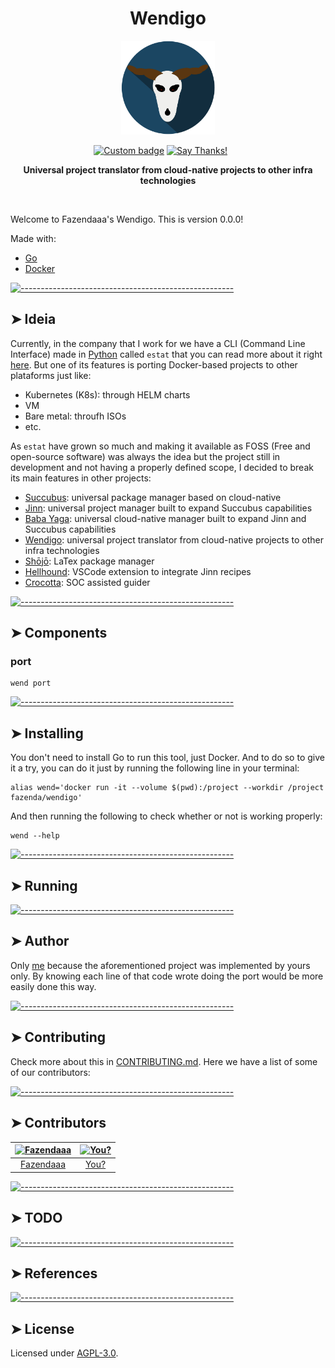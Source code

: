 <!-- ⚠️ This README has been generated from the file(s) "blueprint.md" ⚠️--><h1 align="center">Wendigo</h1>

<p align="center">
  <img src="https://raw.githubusercontent.com/Fazendaaa/Wendigo/master/assets/img/logo.svg" alt="Logo" width="150" height="150" />
</p>

<p align="center">
		<a href="https://github.com/badges/shields"><img alt="Custom badge" src="https://img.shields.io/badge/custom-badge-f39f37.svg" height="20"/></a>
<a href="https://saythanks.io/to/lucas.carotta%40outlook.com"><img alt="Say Thanks!" src="https://img.shields.io/badge/Say%20Thanks-!-1EAEDB.svg?longCache=true&style=for-the-badge" height="20"/></a>
<a href=""><img alt="" src="" height="20"/></a>
<a href=""><img alt="" src="" height="20"/></a>
<a href=""><img alt="" src="" height="20"/></a>
<a href=""><img alt="" src="" height="20"/></a>
<a href=""><img alt="" src="" height="20"/></a>
<a href=""><img alt="" src="" height="20"/></a>
	</p>


<p align="center">
  <b>Universal project translator from cloud-native projects to other infra technologies </b></br>
  <sub><sub>
</p>

<br />


Welcome to Fazendaaa's Wendigo. This is version 0.0.0!

Made with:

- [Go](https://golang.org/)
- [Docker](https://www.docker.com/)


[![-----------------------------------------------------](https://raw.githubusercontent.com/andreasbm/readme/master/assets/lines/water.png)](#ideia)

## ➤ Ideia

Currently, in the company that I work for we have a CLI (Command Line Interface) made in [Python](https://www.python.org/) called `estat` that you can read more about it right [here](https://github.com/Fazendaaa/Succubus). But one of its features is porting Docker-based projects to other plataforms just like:

- Kubernetes (K8s): through HELM charts
- VM
- Bare metal: throufh ISOs
- etc.

As `estat` have grown so much and making it available as FOSS (Free and open-source software) was always the idea but the project still in development and not having a properly defined scope, I decided to break its main features in other projects:

- [Succubus](https://github.com/Fazendaaa/Succubus): universal package manager based on cloud-native
- [Jinn](https://github.com/Fazendaaa/Jinn): universal project manager built to expand Succubus capabilities
- [Baba Yaga](https://github.com/Fazendaaa/BabaYaga): universal cloud-native manager built to expand Jinn and Succubus capabilities
- [Wendigo](https://github.com/Fazendaaa/Wendigo): universal project translator from cloud-native projects to other infra technologies
- [Shōjō](https://github.com/Fazendaaa/): LaTex package manager
- [Hellhound](github.com/Fazendaaa/Hellhound): VSCode extension to integrate Jinn recipes
- [Crocotta](github.com/Fazendaaa/Crocotta): SOC assisted guider


[![-----------------------------------------------------](https://raw.githubusercontent.com/andreasbm/readme/master/assets/lines/water.png)](#components)

## ➤ Components

### port

```shell
wend port
```


[![-----------------------------------------------------](https://raw.githubusercontent.com/andreasbm/readme/master/assets/lines/water.png)](#installing)

## ➤ Installing

You don't need to install Go to run this tool, just Docker. And to do so to give it a try, you can do it just by running the following line in your terminal:

```shell
alias wend='docker run -it --volume $(pwd):/project --workdir /project fazenda/wendigo'
```

And then running the following to check whether or not is working properly:

```shell
wend --help
```


[![-----------------------------------------------------](https://raw.githubusercontent.com/andreasbm/readme/master/assets/lines/water.png)](#running)

## ➤ Running


[![-----------------------------------------------------](https://raw.githubusercontent.com/andreasbm/readme/master/assets/lines/water.png)](#author)

## ➤ Author

Only [me](https://github.com/Fazendaaa) because the aforementioned project was implemented by yours only. By knowing each line of that code wrote doing the port would be more easily done this way.


[![-----------------------------------------------------](https://raw.githubusercontent.com/andreasbm/readme/master/assets/lines/water.png)](#contributing)

## ➤ Contributing

Check more about this in [CONTRIBUTING.md](CONTRIBUTING.md). Here we have a list of some of our contributors:


[![-----------------------------------------------------](https://raw.githubusercontent.com/andreasbm/readme/master/assets/lines/water.png)](#contributors)

## ➤ Contributors
	

| [<img alt="Fazendaaa" src="https://avatars2.githubusercontent.com/u/12137236?s=460&u=75ec76d6f0c577de2ebfa4eae77cc4c4ad17ec06&v=4" width="100">](https://twitter.com/the_fznd) | [<img alt="You?" src="https://joeschmoe.io/api/v1/random" width="100">](https://github.com/andreasbm/web-config/blob/master/CONTRIBUTING.md) |
|:--------------------------------------------------:|:--------------------------------------------------:|
| [Fazendaaa](https://twitter.com/the_fznd)        | [You?](https://github.com/andreasbm/web-config/blob/master/CONTRIBUTING.md) |



[![-----------------------------------------------------](https://raw.githubusercontent.com/andreasbm/readme/master/assets/lines/water.png)](#todo)

## ➤ TODO


[![-----------------------------------------------------](https://raw.githubusercontent.com/andreasbm/readme/master/assets/lines/water.png)](#references)

## ➤ References


[![-----------------------------------------------------](https://raw.githubusercontent.com/andreasbm/readme/master/assets/lines/water.png)](#license)

## ➤ License
	
Licensed under [AGPL-3.0](https://opensource.org/licenses/AGPL-3.0).
